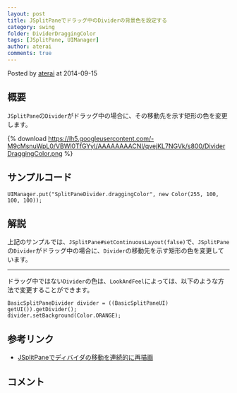 ```yaml
---
layout: post
title: JSplitPaneでドラッグ中のDividerの背景色を設定する
category: swing
folder: DividerDraggingColor
tags: [JSplitPane, UIManager]
author: aterai
comments: true
---
```


Posted by [aterai](http://terai.xrea.jp/aterai.html) at 2014-09-15

## 概要
`JSplitPane`の`Divider`がドラッグ中の場合に、その移動先を示す矩形の色を変更します。

{% download https://lh5.googleusercontent.com/-M9cMsnuWpL0/VBWl0TfGYyI/AAAAAAAACNI/qvejKL7NGVk/s800/DividerDraggingColor.png %}

## サンプルコード
<pre class="prettyprint"><code>UIManager.put("SplitPaneDivider.draggingColor", new Color(255, 100, 100, 100));
</code></pre>

## 解説
上記のサンプルでは、`JSplitPane#setContinuousLayout(false)`で、`JSplitPane`の`Divider`がドラッグ中の場合に、`Divider`の移動先を示す矩形の色を変更しています。

- - - -
ドラッグ中ではない`Divider`の色は、`LookAndFeel`によっては、以下のような方法で変更することができます。

<pre class="prettyprint"><code>BasicSplitPaneDivider divider = ((BasicSplitPaneUI) getUI()).getDivider();
divider.setBackground(Color.ORANGE);
</code></pre>

## 参考リンク
- [JSplitPaneでディバイダの移動を連続的に再描画](http://terai.xrea.jp/Swing/ContinuousLayout.html)

<!-- dummy comment line for breaking list -->

## コメント
